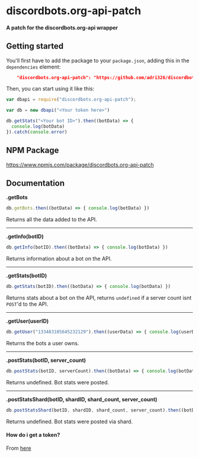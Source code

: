 # discordbots.org-api-patch
#### A patch for the discordbots.org-api wrapper

## Getting started

You'll first have to add the package to your `package.json`, adding this in the `dependencies` element:

```json
    "discordbots.org-api-patch": "https://github.com/adri326/discordbots.org-api-patch.git"
```

Then, you can start using it like this:

```js
var dbapi = require("discordbots.org-api-patch");

var db = new dbapi("<Your token here>")

db.getStats("<Your bot ID>").then((botData) => {
  console.log(botData)
}).catch(console.error)
```

## NPM Package
https://www.npmjs.com/package/discordbots.org-api-patch

## Documentation

**.getBots**

```js
db.getBots.then((botData) => { console.log(botData) })
```
Returns all the data added to the API.

<hr>

**.getInfo(botID)**

```js
db.getInfo(botID).then((botData) => { console.log(botData) })
```
Returns information about a bot on the API.

<hr>

**.getStats(botID)**

```js
db.getStats(botID).then((botData) => { console.log(botData) })
```
Returns stats about a bot on the API, returns `undefined` if a server count isnt `POST`'d to the API.

<hr>

**.getUser(userID)**

```js
db.getUser("133483105645232129").then((userData) => { console.log(userData) })
```
Returns the bots a user owns.

<hr>

**.postStats(botID, server_count)**

```js
db.postStats(botID, serverCount).then((botData) => { console.log(botData) })
````
Returns undefined. Bot stats were posted.

<hr>

**.postStatsShard(botID, shardID, shard_count, server_count)**

```js
db.postStatsShard(botID, shardID, shard_count, server_count).then((botData) => { console.log(botData) })
````
Returns undefined. Bot stats were posted via shard.

#### How do i get a token?

From [here](https://discordbots.org/api/docs)
